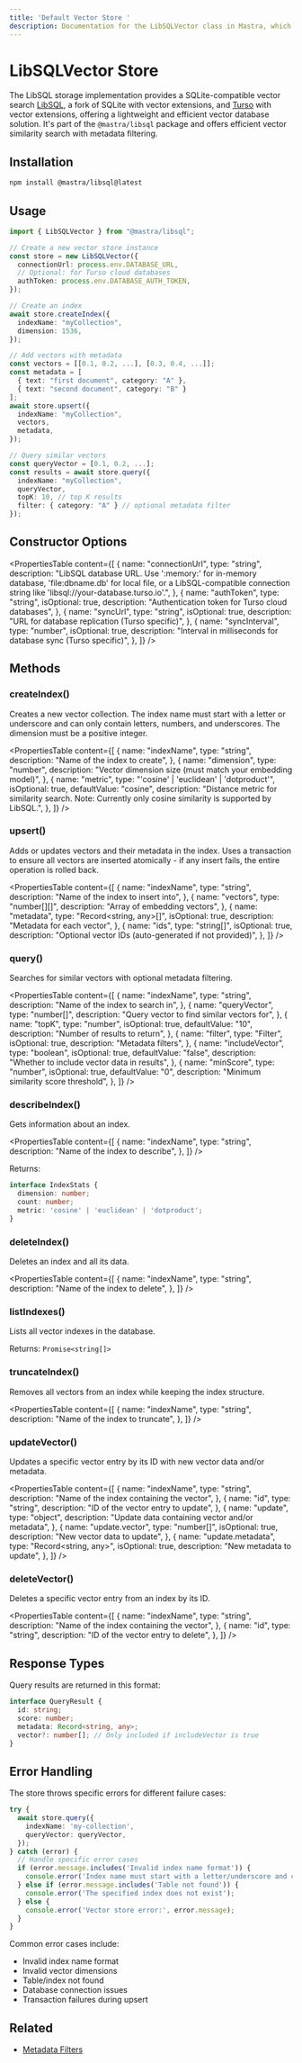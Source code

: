 ```yaml
---
title: 'Default Vector Store '
description: Documentation for the LibSQLVector class in Mastra, which provides vector search using LibSQL with vector extensions.
---
```


# LibSQLVector Store

The LibSQL storage implementation provides a SQLite-compatible vector search [LibSQL](https://github.com/tursodatabase/libsql), a fork of SQLite with vector extensions, and [Turso](https://turso.tech/) with vector extensions, offering a lightweight and efficient vector database solution.
It's part of the `@mastra/libsql` package and offers efficient vector similarity search with metadata filtering.

## Installation

```bash copy
npm install @mastra/libsql@latest
```

## Usage

```typescript copy showLineNumbers
import { LibSQLVector } from "@mastra/libsql";

// Create a new vector store instance
const store = new LibSQLVector({
  connectionUrl: process.env.DATABASE_URL,
  // Optional: for Turso cloud databases
  authToken: process.env.DATABASE_AUTH_TOKEN,
});

// Create an index
await store.createIndex({
  indexName: "myCollection",
  dimension: 1536,
});

// Add vectors with metadata
const vectors = [[0.1, 0.2, ...], [0.3, 0.4, ...]];
const metadata = [
  { text: "first document", category: "A" },
  { text: "second document", category: "B" }
];
await store.upsert({
  indexName: "myCollection",
  vectors,
  metadata,
});

// Query similar vectors
const queryVector = [0.1, 0.2, ...];
const results = await store.query({
  indexName: "myCollection",
  queryVector,
  topK: 10, // top K results
  filter: { category: "A" } // optional metadata filter
});
```

## Constructor Options

<PropertiesTable
content={[
{
name: "connectionUrl",
type: "string",
description:
"LibSQL database URL. Use ':memory:' for in-memory database, 'file:dbname.db' for local file, or a LibSQL-compatible connection string like 'libsql://your-database.turso.io'.",
},
{
name: "authToken",
type: "string",
isOptional: true,
description: "Authentication token for Turso cloud databases",
},
{
name: "syncUrl",
type: "string",
isOptional: true,
description: "URL for database replication (Turso specific)",
},
{
name: "syncInterval",
type: "number",
isOptional: true,
description:
"Interval in milliseconds for database sync (Turso specific)",
},
]}
/>

## Methods

### createIndex()

Creates a new vector collection. The index name must start with a letter or underscore and can only contain letters, numbers, and underscores. The dimension must be a positive integer.

<PropertiesTable
content={[
{
name: "indexName",
type: "string",
description: "Name of the index to create",
},
{
name: "dimension",
type: "number",
description: "Vector dimension size (must match your embedding model)",
},
{
name: "metric",
type: "'cosine' | 'euclidean' | 'dotproduct'",
isOptional: true,
defaultValue: "cosine",
description:
"Distance metric for similarity search. Note: Currently only cosine similarity is supported by LibSQL.",
},
]}
/>

### upsert()

Adds or updates vectors and their metadata in the index. Uses a transaction to ensure all vectors are inserted atomically - if any insert fails, the entire operation is rolled back.

<PropertiesTable
content={[
{
name: "indexName",
type: "string",
description: "Name of the index to insert into",
},
{
name: "vectors",
type: "number[][]",
description: "Array of embedding vectors",
},
{
name: "metadata",
type: "Record<string, any>[]",
isOptional: true,
description: "Metadata for each vector",
},
{
name: "ids",
type: "string[]",
isOptional: true,
description: "Optional vector IDs (auto-generated if not provided)",
},
]}
/>

### query()

Searches for similar vectors with optional metadata filtering.

<PropertiesTable
content={[
{
name: "indexName",
type: "string",
description: "Name of the index to search in",
},
{
name: "queryVector",
type: "number[]",
description: "Query vector to find similar vectors for",
},
{
name: "topK",
type: "number",
isOptional: true,
defaultValue: "10",
description: "Number of results to return",
},
{
name: "filter",
type: "Filter",
isOptional: true,
description: "Metadata filters",
},
{
name: "includeVector",
type: "boolean",
isOptional: true,
defaultValue: "false",
description: "Whether to include vector data in results",
},
{
name: "minScore",
type: "number",
isOptional: true,
defaultValue: "0",
description: "Minimum similarity score threshold",
},
]}
/>

### describeIndex()

Gets information about an index.

<PropertiesTable
content={[
{
name: "indexName",
type: "string",
description: "Name of the index to describe",
},
]}
/>

Returns:

```typescript copy
interface IndexStats {
  dimension: number;
  count: number;
  metric: 'cosine' | 'euclidean' | 'dotproduct';
}
```

### deleteIndex()

Deletes an index and all its data.

<PropertiesTable
content={[
{
name: "indexName",
type: "string",
description: "Name of the index to delete",
},
]}
/>

### listIndexes()

Lists all vector indexes in the database.

Returns: `Promise<string[]>`

### truncateIndex()

Removes all vectors from an index while keeping the index structure.

<PropertiesTable
content={[
{
name: "indexName",
type: "string",
description: "Name of the index to truncate",
},
]}
/>

### updateVector()

Updates a specific vector entry by its ID with new vector data and/or metadata.

<PropertiesTable
content={[
{
name: "indexName",
type: "string",
description: "Name of the index containing the vector",
},
{
name: "id",
type: "string",
description: "ID of the vector entry to update",
},
{
name: "update",
type: "object",
description: "Update data containing vector and/or metadata",
},
{
name: "update.vector",
type: "number[]",
isOptional: true,
description: "New vector data to update",
},
{
name: "update.metadata",
type: "Record<string, any>",
isOptional: true,
description: "New metadata to update",
},
]}
/>

### deleteVector()

Deletes a specific vector entry from an index by its ID.

<PropertiesTable
content={[
{
name: "indexName",
type: "string",
description: "Name of the index containing the vector",
},
{
name: "id",
type: "string",
description: "ID of the vector entry to delete",
},
]}
/>

## Response Types

Query results are returned in this format:

```typescript copy
interface QueryResult {
  id: string;
  score: number;
  metadata: Record<string, any>;
  vector?: number[]; // Only included if includeVector is true
}
```

## Error Handling

The store throws specific errors for different failure cases:

```typescript copy
try {
  await store.query({
    indexName: 'my-collection',
    queryVector: queryVector,
  });
} catch (error) {
  // Handle specific error cases
  if (error.message.includes('Invalid index name format')) {
    console.error('Index name must start with a letter/underscore and contain only alphanumeric characters');
  } else if (error.message.includes('Table not found')) {
    console.error('The specified index does not exist');
  } else {
    console.error('Vector store error:', error.message);
  }
}
```

Common error cases include:

- Invalid index name format
- Invalid vector dimensions
- Table/index not found
- Database connection issues
- Transaction failures during upsert

## Related

- [Metadata Filters](../rag/metadata-filters)
